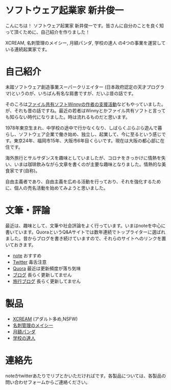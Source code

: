 # ソフトウェア起業家 新井俊一

こんにちは！ ソフトウェア起業家 新井俊一です。皆さんに自分のことを良く知って頂くために、自己紹介を作りました！

XCREAM, 名刺管理のメイシー, 月額パンダ, 学校の達人 の4つの事業を運営している連続起業家です。

# 自己紹介

未踏ソフトウェア創造事業スーパークリエイター (日本政府認定の天才プログラマ)というのが、いちばん有名な肩書ですが、だいぶ昔の話です。

そのころは[ファイル共有ソフトWinnyの作者の支援活動](https://araipiyo.github.io/freekaneko/ja/index.html)などもやっていました。が、それも昔の話ですね。最近の若者はWinnyとかファイル共有ソフトと言っても知らない時代になりました。時は流れるものだと思います。

1978年東京生まれ、中学校の途中で行かなくなり、しばらくぷらぷら遊んで暮らし、ソフトウェア企業で働き始め、独立し、起業して、今に至るという感じです。東京24年、福岡市15年、大阪市6年目くらいです。現在は大阪の都心部に在住です。

海外旅行とサルサダンスを趣味としていましたが、コロナをきっかけに情熱を失い、いまは珈琲飲みながら文章を書くのが主要な趣味となりました。情熱的な美食家です(自称)。

自由主義者であり、自由主義を広める活動を行っており、それを強化するために、個人の売名活動を始めてみようと思いました。

# 文筆・評論

最近は、趣味として、文筆や社会評論をよく行っています。いまはnoteを中心に書いています。QuoraというQ&Aサイトでは数年連続でトップライターに選ばれました。昔からブログを書き続けていますので、それらのサイトへのリンクを置いておきます。

- [note](https://note.com/piyoist/) おすすめ
- [Twitter](https://x.com/shunichi_arai) 毒舌注意
- [Quora](https://jp.quora.com/profile/Shunichi-Arai) 最近は更新頻度が落ち気味
- [ブログ](https://shunichi-arai.blogspot.com/) 長らく更新してません
- [旅行ブログ](https://piyotravel.blogspot.com/) 長らく更新してません

# 製品

- [XCREAM](https://www.xcream.net/) (アダルト多め,NSFW) 
- [名刺管理のメイシー](https://maysee.jp/)
- [月額パンダ](https://getsugaku-panda.jp/)
- [学校の達人](https://tatsujin.school/)

# 連絡先

noteかtwitterあたりでリプとかいただければです。各製品については、各製品の問い合わせフォームからご連絡ください。
